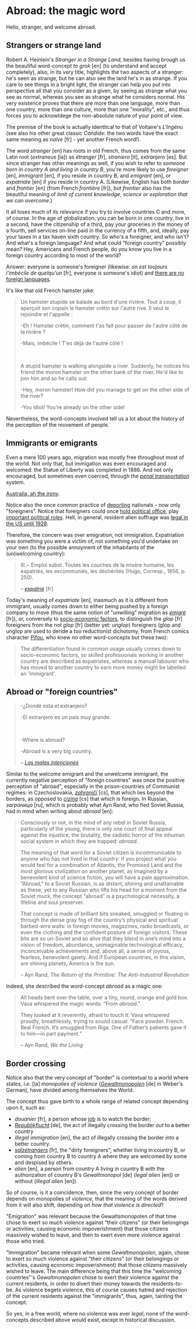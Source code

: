 Abroad: the magic word
===

Hello, stranger, and welcome abroad.

## Strangers or strange land

Robert A. Heinlein's *Stranger in a Strange Land*, besides having brough us the beautiful word-concept *to grok* [en] (to understand and accept completely), also, in its very title, highlights the two aspects of a stranger: he's seen as strange, but he can also see the land he's in as strange. If you care to see things in a bright light, the stranger can help you put into perspective all that you consider as a given, by seeing as strange what you see as normal, whereas you see as strange what he considers normal. His very existence proves that there are more than one language, more than one country, more than one culture, more than one "morality", etc., and thus forces you to acknowldege the non-absolute nature of your point of view.

The premise of the book is actually identitcal to that of  Voltaire's *L'Ingénu* (see also his other great classic *Candide*: the two words have the exact same meaning as *naïve* [fr] - yet another French word!).

The word *stranger* [en] has roots in old French, thus comes from the same Latin root (*extraneus* [la]) as *étranger* [fr], *straniero* [it], *extranjero* [es]. But since stranger has other meanings as well, if you wish to refer to *someone born in country A and living in country B*, you're more likely to use *foreigner* [en], *immigrant* [en], if you reside in country B, and *emigrant* [en], or *expatriate* [en] if you reside in country A. (Likewise, English has both *border* and *frontier* [en] (from French *frontière* [fr]), but *frontier* also has the beautiful meaning of *limit of current knowledge, science or exploration that we can overcome*.)

It all loses much of its relevance if you try to involve countries C and more, of course. In the age of globalization, you can be born in one country, live in a second, have the citizenship of a third, pay your groceries in the money of a fourth, sell services on-line paid in the currency of a fifth, and, ideally, pay your taxes in a tax haven sixth country. So who's a foreigner, and who isn't? And what's a foreign language? And what could "foreign country" possibly mean? Hey, Americans and French people, do you know you live in a foreign country according to most of the world?

Answer: everyone is someone's foreigner (likewise: *on est toujours l'imbécile de quelqu'un* [fr], everyone is someone's idiot) and [there are no foreign languages](http://inner-game.info/how-to-learn-languages/).

It's like that old French hamster joke:

>Un hamster stupide se balade au bord d'une rivière. Tout à coup, il aperçoit son copain le hamster crétin sur l'autre rive. Il veut le rejoindre et l'appelle&nbsp;:
>
>-Eh&nbsp;! Hamster crétin, comment t'as fait pour passer de l'autre côté de la rivière&nbsp;?
>
>-Mais, imbécile&nbsp;! T'es déjà de l'autre côté&nbsp;!
>
>&nbsp;
>
>A stupid hamster is walking alongside a river. Suddenly, he notices his friend the moron hamster on the other bank of the river. He'd like to join him and so he calls out:
>
>-Hey, moron hamster! How did you manage to get on the other side of the river?
>
>-You idiot! You're already on the other side!

Nevertheless, the word-concepts involved tell us a lot about the history of the perception of the movement of people.

## Immigrants or emigrants

Even a mere 100 years ago, migration was mostly free throughout most of the world. Not only that, but immigation was even encouraged and welcomed: the Statue of Liberty was completed in 1886. And not only encouraged, but sometimes even coerced, through the *[penal transportation](https://en.wikipedia.org/wiki/Penal_transportation)* system.

[Australia, ah the irony](http://i100.independent.co.uk/article/how-times-have-changed-with-australias-immigration-policy--x1szcBmMIg).

Notice also the once common practice of [deporting](https://en.wikipedia.org/wiki/Deportation) nationals - now only "foreigners". Notice that foreigners could once [hold political office](http://en.wikipedia.org/wiki/Jacques_Necker), play [important political roles](http://en.wikipedia.org/wiki/Gilbert_du_Motier,_Marquis_de_Lafayette). Hell, in general, resident alien suffrage was [legal in the US until 1928](http://www.jstor.org/discover/10.2307/1946574?uid=3738016&uid=2&uid=4&sid=21104924647547).

Therefore, the concern was over emigration, not immigration. Expatriation was something you were a victim of, not something you'd undertake on your own (to the possible annoyment of the inhabitants of the (un)welcoming country):

>III.− Emploi subst. Toutes les couches de la misère humaine, les expatriés, les excommuniés, les déshérités (Hugo, Corresp., 1856, p. 250).
>
> &ndash; *[expatrié](http://www.cnrtl.fr/lexicographie/expatri%C3%A9)* [fr]

Today's meaning of *expatriate* [en], inasmuch as it is different from immigrant, usually comes down to either being pushed by a foreign company to move (thus the same notion of "unwilling" migration as *[émigré](http://en.wikipedia.org/wiki/%C3%89migr%C3%A9)* [fr]), or, conversely to [socio-economic factors](http://en.wikipedia.org/wiki/Expatriate), to distinguish the *glop* [fr] foreigners from the not *glop* [fr] (better yet: *unglop*) foreigners (glop and unglop are used to deride a too reductionist dichotomy, from French comics character [Pifou](http://fr.wikipedia.org/wiki/Pifou), who knew no other word-concepts but these two):

>The differentiation found in common usage usually comes down to socio-economic factors, so skilled professionals working in another country are described as expatriates, whereas a manual labourer who has moved to another country to earn more money might be labelled an 'immigrant'.

## Abroad or "foreign countries"

>-¿Dondé esta el extranjero?
>
>-El extranjero es un país muy grande.
>
>&nbsp;
>
>-Where is abroad?
>
>-Abroad is a very big country.
>
> &ndash; *[Las malas intenciones](http://www.imdb.com/title/tt1696181/)*

Similar to the welcome emigrant and the unwelcome immigrant, the currently negative perception of "foreign countries" was once the positive perception of "abroad", especially in the prison-countries of Communist regimes: in Czechoslovakia, *[zahraničí](http://cs.wikipedia.org/wiki/Zahrani%C4%8D%C3%AD)* [cs], that which lies beyond the borders, as opposed to *[cizina](http://cs.wiktionary.org/wiki/cizina)* [cs] that which is foreign. In Russian, *заграница* [ru], which is probably what Ayn Rand, who fled Soviet Russia, had in mind when writing about *abroad* [en]:

>Consciously or not, in the mind of any rebel in Soviet Russia, particularly of the young, there is only one court of final appeal against the injustice, the brutality, the sadistic horror of the inhuman social system in which they are trapped: *abroad*.
>
>The meaning of that word for a Soviet citizen is incommunicable to anyone who has not lived in that country: if you project what you would feel for a combination of Atlantis, the Promised Land and the most glorious civilization on another planet, as imagined by a benevolent kind of science fiction, you will have a pale approximation. “Abroad,” to a Soviet Russian, is as distant, shining and unattainable as these; yet to any Russian who lifts his head for a moment from the Soviet muck, the concept “abroad” is a psychological necessity, a lifeline and soul preserver.
>
>That concept is made of brilliant bits sneaked, smuggled or floating in through the dense gray fog of the country’s physical and spiritual barbed-wire walls: in foreign movies, magazines, radio broadcasts, or even the clothing and the confident posture of foreign visitors. These bits are so un-Soviet and so alive that they blend in one’s mind into a vision of freedom, abundance, unimaginable technological efficacy, inconceivable achievements and, above all, a sense of joyous, fearless, benevolent gaiety. And if European countries, in this vision, are shining planets, America is the sun.
>
> &ndash; Ayn Rand, *The Return of the Primitive: The Anti-Industrial Revolution*

Indeed, she described the word-concept *abroad* as a magic one:

>All heads bent over the table, over a tiny, round, orange and gold box. Vava whispered the magic words: “From *abroad*.”
>
>They looked at it reverently, afraid to touch it. Vava whispered proudly, breathlessly, trying to sound casual: “Face powder. French. Real French. It’s smuggled from Riga. One of Father’s patients gave it to him—in part payment.”
>
> &ndash; Ayn Rand, *We the Living*

## Border crossing

Notice also that the very concept of "border" is contextual to a world where states, *i.e.* [la] *monopolies of violence* (*[Gewaltmonopolen](http://de.wikipedia.org/wiki/Gewaltmonopol_des_Staates)* [de] in Weber's German), have divided among themselves the World.

The concept thus gave birth to a whole range of related concept depending upon it, such as:

* *douanier* [fr], a person whose [job](http://fr.liberpedia.org/Douanier) is to watch the border;
* *[Republikflucht](http://en.wikipedia.org/wiki/Republikflucht)* [de], the act of illegally crossing the border *out* to a better country
* *illegal immigration* [en], the act of illegally crossing the border *into* a better country.
* *[salzétrangers](http://fr.liberpedia.org/Salz%C3%A9trangers)* [fr], the "dirty foreigners", whether living in country B, or coming from country B to country A where they are welcomed by some and despised by others.
* *alien* [en], a person from country A living in country B with the authorization of country B's *Gewaltmonopol*  [de] (*legal alien* [en]) or without (*illegal alien* [en]).

So of course, is it a coincidence, then, since the very concept of border depends on monopolies of *violence*, that the meaning of the words derived from it will also shift, depending on *how that violence is directed*?

"Emigration" was relevant because the Gewaltsmonopolen of that time chose to exert so much violence against "their citizens" (or their belongings or activities, causing economic impoverishment) that those citizens massively wished to leave, and then to exert even more violence against those who tried.

"Immigration" became relevant when some *Gewaltmonopolen*, again, chose to exert so much violence against "their citizens" (or their belongings or activities, causing economic impoverishment) that those citizens massively wished to leave. The main difference being that this time the "welcoming countries"'s *Gewaltmonopolen* chose to exert their violence against the current residents, in order to divert their money towards the residents-to-be. As violence begets violence, this of course causes hatred and rejection of the current residents against the "immigrants", thus, again, tainting the concept.

So yes, in a free world, where no violence was ever *legal*, none of the word-concepts described above would exist, except in historical discussion.
